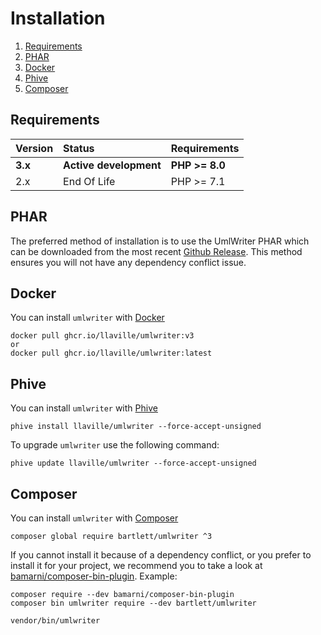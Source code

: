 <!-- markdownlint-disable MD013 -->
# Installation

1. [Requirements](#requirements)
1. [PHAR](#phar)
1. [Docker](#docker)
1. [Phive](#phive)
1. [Composer](#composer)

## Requirements

| Version | Status                 | Requirements                             |
|:--------|:-----------------------|:-----------------------------------------|
| **3.x** | **Active development** | **PHP >= 8.0**                           |
| 2.x     | End Of Life            | PHP >= 7.1                               |

## PHAR

The preferred method of installation is to use the UmlWriter PHAR which can be downloaded from the most recent
[Github Release][releases]. This method ensures you will not have any dependency conflict issue.

## Docker

You can install `umlwriter` with [Docker][docker]

```shell
docker pull ghcr.io/llaville/umlwriter:v3
or
docker pull ghcr.io/llaville/umlwriter:latest
```

## Phive

You can install `umlwriter` with [Phive][phive]

```shell
phive install llaville/umlwriter --force-accept-unsigned
```

To upgrade `umlwriter` use the following command:

```shell
phive update llaville/umlwriter --force-accept-unsigned
```

## Composer

You can install `umlwriter` with [Composer][composer]

```shell
composer global require bartlett/umlwriter ^3
```

If you cannot install it because of a dependency conflict, or you prefer to install it for your project, we recommend
you to take a look at [bamarni/composer-bin-plugin][bamarni/composer-bin-plugin]. Example:

```shell
composer require --dev bamarni/composer-bin-plugin
composer bin umlwriter require --dev bartlett/umlwriter

vendor/bin/umlwriter
```

[releases]: https://github.com/llaville/umlwriter/releases
[composer]: https://getcomposer.org
[bamarni/composer-bin-plugin]: https://github.com/bamarni/composer-bin-plugin
[phive]: https://github.com/phar-io/phive
[docker]: https://docs.docker.com/get-docker/
